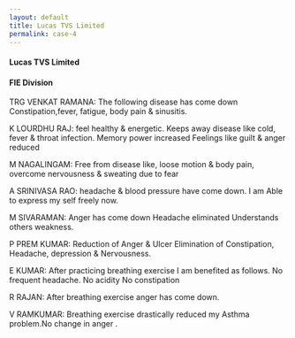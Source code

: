 ```yaml
---
layout: default
title: Lucas TVS Limited
permalink: case-4
---
```

<div class="case_1 base_content_margin" xmlns="http://www.w3.org/1999/html">
  <H4>Lucas TVS Limited</H4>
  <H4>FIE Division</H4>

  <p><span class="bold"> TRG VENKAT RAMANA:</span> The following disease has come down
    <span class="bold">Constipation,fever, fatigue, body pain & sinusitis</span>.</p>

  <p><span class="bold"> K LOURDHU RAJ:</span> feel <span class="bold">healthy & energeti</span>c. Keeps away disease
    like cold, <span class="bold">fever & throat infection. Memory power</span> increased Feelings like
    <span class="bold">guilt & anger reduced</span></p>

  <p><span class="bold"> M NAGALINGAM: </span>Free from disease like,
    <span class="bold">loose motion & body pain, overcome nervousness & sweating</span> due to fear</p>

  <p><span class="bold"> A SRINIVASA RAO:</span> headache & <span class="bold">blood pressure</span> have come down. I
    am Able to <span class="bold">express my self freely now</span>.</p>

  <p><span class="bold"> M SIVARAMAN: </span>Anger has come down Headache eliminated
    <span class="bold">Understands others weakness</span>.</p>

  <p><span class="bold"> P PREM KUMAR: </span> Reduction of
    <span class="bold">Anger & Ulcer Elimination of Constipation, Headache, depression & Nervousness</span>.</p>

  <p><span class="bold"> E KUMAR: </span>After practicing breathing exercise I am benefited as follows. No frequent
    headache.<span class="bold"> No acidity</span> No constipation</p>

  <p><span class="bold"> R RAJAN: </span>After breathing exercise <span class="bold">anger has come down</span>.</p>

  <p><span class="bold"> V RAMKUMAR: </span>Breathing exercise drastically reduced my
    <span class="bold">Asthma problem</span>.No change in anger .</p>

</div>